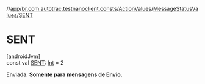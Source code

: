 //[app](../../../../index.md)/[br.com.autotrac.testnanoclient.consts](../../index.md)/[ActionValues](../index.md)/[MessageStatusValues](index.md)/[SENT](-s-e-n-t.md)

# SENT

[androidJvm]\
const val [SENT](-s-e-n-t.md): [Int](https://kotlinlang.org/api/latest/jvm/stdlib/kotlin/-int/index.html) = 2

Enviada. **Somente para mensagens de Envio.**
